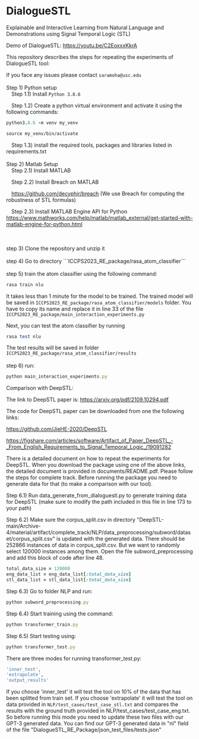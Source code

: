 # DialogueSTL
Explainable and Interactive Learning from Natural Language and Demonstrations using Signal Temporal Logic (STL)

Demo of DialogueSTL: https://youtu.be/C2EoxxxKkrA

This repository describes the steps for repeating the experiments of DialogueSTL tool:

If you face any issues please contact ```saramoha@usc.edu```
<br />
<br />
Step 1) Python setup
<br />
&emsp;Step 1.1) Install ```Python 3.8.6```

&emsp;Step 1.2) Create a python virtual environment and activate it using the following commands:

  ```ruby
  python3.8.6 -m venv my_venv

  source my_venv/bin/activate
  ```

&emsp;Step 1.3) install the required tools, packages and libraries listed in requirements.txt
<br />
<br />
Step 2) Matlab Setup
<br />
&emsp;Step 2.1) Install MATLAB
  
&emsp;Step 2.2) Install Breach on MATLAB

&emsp;https://github.com/decyphir/breach (We use Breach for computing the robustness of STL formulas)
  
&emsp;Step 2.3) Install MATLAB Engine API for Python https://www.mathworks.com/help/matlab/matlab_external/get-started-with-matlab-engine-for-python.html

<br />
<br />
step 3) Clone the repository and unzip it
<br />
<br />
step 4) Go to directory ```ICCPS2023_RE_package/rasa_atom_classifier```
<br />
<br />
step 5) train the atom classifier using the following command:

```ruby
rasa train nlu
```

It takes less than 1 minute for the model to be trained. The trained model will be saved in ```ICCPS2023_RE_package/rasa_atom_classifier/models``` folder. You have to copy its name and replace it in line 33 of the file ```ICCPS2023_RE_package/main_interaction_experiments.py```

Next, you can test the atom classifier by running 

```ruby
rasa test nlu
```

The test results will be saved in folder ```ICCPS2023_RE_package/rasa_atom_classifier/results```
<br />
<br />
step 6) run:


```ruby
python main_interaction_experiments.py
```

Comparison with DeepSTL:

The link to DeepSTL paper is: https://arxiv.org/pdf/2109.10294.pdf

The code for DeepSTL paper can be downloaded from one the following links:

https://github.com/JieHE-2020/DeepSTL

https://figshare.com/articles/software/Artifact_of_Paper_DeepSTL_-_From_English_Requirements_to_Signal_Temporal_Logic_/19091282

There is a detailed document on how to repeat the experiments for DeepSTL. When you download the package using one of the above links, the detailed document is provided in documents/README.pdf. Please follow the steps for complete track. Before running the package you need to generate data for that (to make a comparison with our tool).

Step 6.1) Run data_generate_from_dialoguestl.py to generate training data for DeepSTL (make sure to modify the path included in this file in line 173 to your path) 

Step 6.2) Make sure the corpus_split.csv in directory "DeepSTL-main/Archive-4/material/artifact/complete_track/NLP/data_preprocessing/subword/dataset/corpus_split.csv" is updated with the generated data. There should be 252866 instances of data in corpus_split.csv. But we want to randomly select 120000 instances among them. Open the file subword_preprocessing and add this block of code after line 48. 

```ruby
total_data_size = 120000
eng_data_list = eng_data_list[:total_data_size]
stl_data_list = stl_data_list[:total_data_size]
```

Step 6.3) Go to folder NLP and run:

```ruby
python subword_preprocessing.py
```

Step 6.4) Start training using the command: 

```ruby
python transformer_train.py 
```

Step 6.5) Start testing using: 

```ruby
python transformer_test.py
```

There are three modes for running transformer_test.py:

```ruby
'inner_test', 
'extrapolate', 
'output_results' 
```

If you choose 'inner_test' it will test the tool on 10% of the data that has been splitted from train set. If you choose 'extrapolate' it will test the tool on data provided in ```NLP/test_cases/test_case_stl.txt``` and compares the results with the ground truth provided in NLP/test_cases/test_case_eng.txt. So before running this mode you need to update these two files with our GPT-3 generated data. You can find our GPT-3 generated data in "nl" field of the file "DialogueSTL_RE_Package/json_test_files/tests.json"

